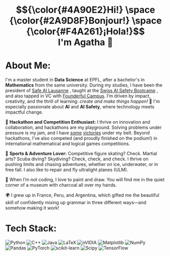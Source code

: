 <h1 align="center">
  $${\color{#4A90E2}Hi!} \space {\color{#2A9D8F}Bonjour!} \space {\color{#F4A261}¡Hola!}$$
  <br>
  I'm <a href="https://www.linkedin.com/in/agathaduzan/" target="_blank" style="text-decoration: none; color: inherit;">Agatha 👋</a>

</h1>

# About Me:
I'm a master student in **Data Science** at EPFL, after a bachelor's in **Mathematics** from the same university. 
During my studies, I have been the president of 
<a href="https://go.epfl.ch/sail" target="_blank" rel="noopener noreferrer">Safe AI Lausanne</a>
, taught at the 
<a href="https://www.aisafetycamp.ch/" target="_blank" rel="noopener noreferrer">Swiss AI Safety Bootcamp</a>
, and also tapped in VC with 
<a href="https://www.campus.founderful.com/" target="_blank" rel="noopener noreferrer">Founderful Campus</a>.
I’m driven by impact, creativity, and the thrill of learning: _create and make things happen!_ 🚀 I'm especially passionate about **AI** and **AI Safety**, where technology meets impactful change.

🚀 **Hackathon and Competition Enthusiast:** I thrive on innovation and collaboration, and hackathons are my playground. Solving problems under pressure is my jam, and I have 
 <a href="https://www.apartresearch.com/project/steering-swiftly-to-safety-with-sparse-autoencoders" target="_blank" rel="noopener noreferrer">some</a>
 <a href="https://www.apartresearch.com/project/discovering-latent-knowledge-in-language-models-without-supervision-extensions-and-testing" target="_blank" rel="noopener noreferrer">victories</a> 
under my belt. Beyond hackathons, I’ve also competed (and proudly finished on the podium!) in international mathematical and logical games competitions.

🥋 **Sports & Adventure Lover:** Competitive figure skating? Check. Martial arts? Scuba diving? Skydiving? Check, check, and check. I thrive on pushing limits and chasing adventures, whether on ice, underwater, or in free fall. I also like to repair and fly ultralight planes (ULM).

🎨 When I’m not coding, I love to paint and draw. You will find me in the quiet corner of a museum with charcoal all over my hands.

🌍 I grew up in France, Peru, and Argentina, which gifted me the beautiful skill of confidently mixing up grammar in three different ways—and somehow making it work!

# Tech Stack:
![Python](https://img.shields.io/badge/python-3670A0?style=for-the-badge&logo=python&logoColor=ffdd54) ![C++](https://img.shields.io/badge/c++-%2300599C.svg?style=for-the-badge&logo=c%2B%2B&logoColor=white) ![Java](https://img.shields.io/badge/java-%23ED8B00.svg?style=for-the-badge&logo=openjdk&logoColor=white) ![LaTeX](https://img.shields.io/badge/latex-%23008080.svg?style=for-the-badge&logo=latex&logoColor=white) ![nVIDIA](https://img.shields.io/badge/cuda-000000.svg?style=for-the-badge&logo=nVIDIA&logoColor=green) ![Matplotlib](https://img.shields.io/badge/Matplotlib-%23ffffff.svg?style=for-the-badge&logo=Matplotlib&logoColor=black) ![NumPy](https://img.shields.io/badge/numpy-%23013243.svg?style=for-the-badge&logo=numpy&logoColor=white) ![Pandas](https://img.shields.io/badge/pandas-%23150458.svg?style=for-the-badge&logo=pandas&logoColor=white) ![PyTorch](https://img.shields.io/badge/PyTorch-%23EE4C2C.svg?style=for-the-badge&logo=PyTorch&logoColor=white) ![scikit-learn](https://img.shields.io/badge/scikit--learn-%23F7931E.svg?style=for-the-badge&logo=scikit-learn&logoColor=white) ![Scipy](https://img.shields.io/badge/SciPy-%230C55A5.svg?style=for-the-badge&logo=scipy&logoColor=%white) ![TensorFlow](https://img.shields.io/badge/TensorFlow-%23FF6F00.svg?style=for-the-badge&logo=TensorFlow&logoColor=white)

<!--
...
-->
